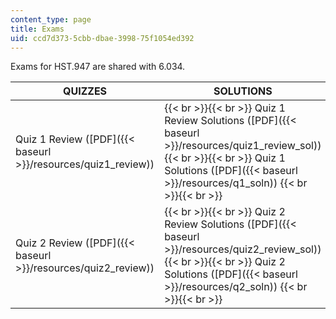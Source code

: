 ```yaml
---
content_type: page
title: Exams
uid: ccd7d373-5cbb-dbae-3998-75f1054ed392
---
```


Exams for HST.947 are shared with 6.034.

| QUIZZES | SOLUTIONS |
| --- | --- |
| Quiz 1 Review ([PDF]({{< baseurl >}}/resources/quiz1_review)) |  {{< br >}}{{< br >}} Quiz 1 Review Solutions ([PDF]({{< baseurl >}}/resources/quiz1_review_sol)) {{< br >}}{{< br >}} Quiz 1 Solutions ([PDF]({{< baseurl >}}/resources/q1_soln)) {{< br >}}{{< br >}}  |
| Quiz 2 Review ([PDF]({{< baseurl >}}/resources/quiz2_review)) |  {{< br >}}{{< br >}} Quiz 2 Review Solutions ([PDF]({{< baseurl >}}/resources/quiz2_review_sol)) {{< br >}}{{< br >}} Quiz 2 Solutions ([PDF]({{< baseurl >}}/resources/q2_soln)) {{< br >}}{{< br >}}